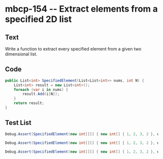 # mbcp-154 -- Extract elements from a specified 2D list

## Text

Write a function to extract every specified element from a given two dimensional list.

## Code

```csharp
public List<int> SpecifiedElement(List<List<int>> nums, int N) {
    List<int> result = new List<int>();
    foreach (var i in nums) {
        result.Add(i[N]);
    }
    return result;
}
```

## Test List

```csharp
Debug.Assert(SpecifiedElement(new int[][] { new int[] { 1, 2, 3, 2 }, new int[] { 4, 5, 6, 2 }, new int[] { 7, 1, 9, 5 } }, 0).SequenceEqual(new int[] { 1, 4, 7 }));
```

```csharp
Debug.Assert(SpecifiedElement(new int[][] { new int[] { 1, 2, 3, 2 }, new int[] { 4, 5, 6, 2 }, new int[] { 7, 1, 9, 5 } }, 2).SequenceEqual(new int[] { 3, 6, 9 }));
```

```csharp
Debug.Assert(SpecifiedElement(new int[][] { new int[] { 1, 2, 3, 2 }, new int[] { 4, 5, 6, 2 }, new int[] { 7, 1, 9, 5 } }, 3).SequenceEqual(new int[] { 2, 2, 5 }));
```
